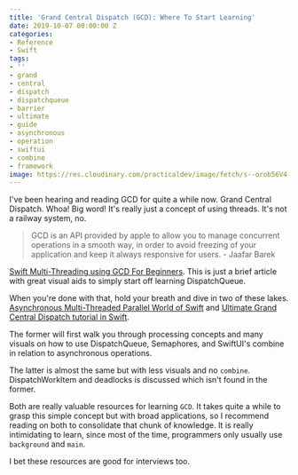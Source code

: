 ```yaml
---
title: 'Grand Central Dispatch (GCD): Where To Start Learning'
date: 2019-10-07 00:00:00 Z
categories:
- Reference
- Swift
tags:
- ''
- grand
- central
- dispatch
- dispatchqueue
- barrier
- ultimate
- guide
- asynchronous
- operation
- swiftui
- combine
- framework
image: https://res.cloudinary.com/practicaldev/image/fetch/s--orob56V4--/c_limit%2Cf_auto%2Cfl_progressive%2Cq_auto%2Cw_880/https://learningswift.brightdigit.com/wp-content/uploads/sites/2/2019/09/ParallelConcurrency.001-1024x768.jpeg
---
```


I've been hearing and reading GCD for quite a while now. Grand Central Dispatch. Whoa! Big word! It's really just a concept of using threads. It's not a railway system, no. 
> GCD is an API provided by apple to allow you to manage concurrent operations in a smooth way, in order to avoid freezing of your application and keep it always responsive for users. - Jaafar Barek

[Swift Multi-Threading using GCD For Beginners][begin]. This is just a brief article with great visual aids to simply start off learning DispatchQueue.

When you're done with that, hold your breath and dive in two of these lakes. [Asynchronous Multi-Threaded Parallel World of Swift][async] and [Ultimate Grand Central Dispatch tutorial in Swift][ultimate]. 

The former will first walk you through processing concepts and many visuals on how to use DispatchQueue, Semaphores, and SwiftUI's combine in relation to asynchronous operations. 

The latter is almost the same but with less visuals and no `combine`. DispatchWorkItem and deadlocks is discussed which isn't found in the former. 

Both are really valuable resources for learning `GCD`. It takes quite a while to grasp this simple concept but with broad applications, so I recommend reading on both to consolidate that chunk of knowledge. It is really intimidating to learn, since most of the time, programmers only usually use `background` and `main`.

I bet these resources are good for interviews too.



[begin]: https://hackernoon.com/swift-multi-threading-using-gcd-for-beginners-2581b7aa21cb
[async]: https://dev.to/leogdion/asynchronous-multi-threaded-parallel-world-of-swift-4gjh
[ultimate]: https://theswiftdev.com/2018/07/10/ultimate-grand-central-dispatch-tutorial-in-swift/
